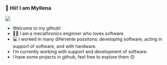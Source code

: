 ### 👋 Hii! I am Myllena 

![](https://komarev.com/ghpvc/?username=MyllenaAPrado&color=ff69b4&style=plastic&label=visitors)

 - Welcome to my github!
 - :woman_technologist: I am a mecathronics enginner who loves software 
 - :computer: I worked in many diferrente possitons: developing software, acting in support of software, and with hardware.
 - I’m currently working with support and development of software.
 - I have some projects in github, feel free to explore them :blush:




<!--
**MyllenaAPrado/MyllenaAPrado** is a ✨ _special_ ✨ repository because its `README.md` (this file) appears on your GitHub profile.

Here are some ideas to get you started:

- 🔭 I’m currently working on ...
- 🌱 I’m currently learning ...
- 👯 I’m looking to collaborate on ...
- 🤔 I’m looking for help with ...
- 💬 Ask me about ...
- 📫 How to reach me: ...
- 😄 Pronouns: ...
- ⚡ Fun fact: ...
-->
